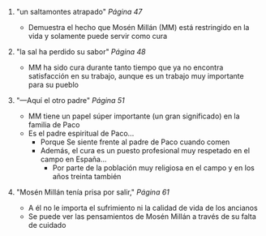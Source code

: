 1. "un saltamontes atrapado" *Página 47*
    - Demuestra el hecho que Mosén Millán (MM) está restringido en la vida y solamente puede servir como cura

1. "la sal ha perdido su sabor" *Página 48*
    - MM ha sido cura durante tanto tiempo que ya no encontra satisfacción en su trabajo, aunque es un trabajo muy importante para su pueblo

1. "—Aquí el otro padre" *Página 51*
    - MM tiene un papel súper importante (un gran significado) en la familia de Paco
    - Es el padre espiritual de Paco...
        - Porque Se siente frente al padre de Paco cuando comen
        - Además, el cura es un puesto profesional muy respetado en el campo en España...
            - Por parte de la población muy religiosa en el campo y en los años treinta también

1. "Mosén Millán tenía prisa por salir," *Página 61*
    - A él no le importa el sufrimiento ni la calidad de vida de los ancianos
    - Se puede ver las pensamientos de Mosén Millán a través de su falta de cuidado
